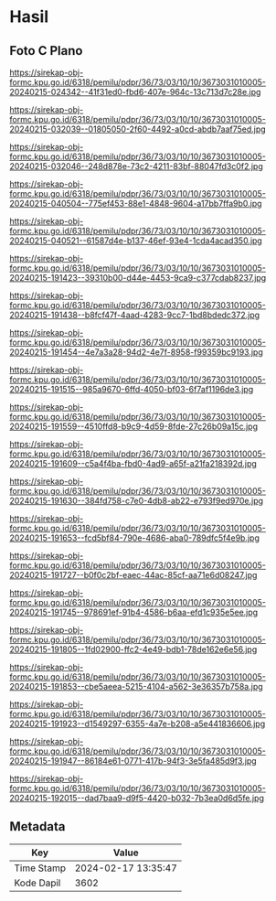 # Hasil

## Foto C Plano

https://sirekap-obj-formc.kpu.go.id/6318/pemilu/pdpr/36/73/03/10/10/3673031010005-20240215-024342--41f31ed0-fbd6-407e-964c-13c713d7c28e.jpg

https://sirekap-obj-formc.kpu.go.id/6318/pemilu/pdpr/36/73/03/10/10/3673031010005-20240215-032039--01805050-2f60-4492-a0cd-abdb7aaf75ed.jpg

https://sirekap-obj-formc.kpu.go.id/6318/pemilu/pdpr/36/73/03/10/10/3673031010005-20240215-032046--248d878e-73c2-4211-83bf-88047fd3c0f2.jpg

https://sirekap-obj-formc.kpu.go.id/6318/pemilu/pdpr/36/73/03/10/10/3673031010005-20240215-040504--775ef453-88e1-4848-9604-a17bb7ffa9b0.jpg

https://sirekap-obj-formc.kpu.go.id/6318/pemilu/pdpr/36/73/03/10/10/3673031010005-20240215-040521--61587d4e-b137-46ef-93e4-1cda4acad350.jpg

https://sirekap-obj-formc.kpu.go.id/6318/pemilu/pdpr/36/73/03/10/10/3673031010005-20240215-191423--39310b00-d44e-4453-9ca9-c377cdab8237.jpg

https://sirekap-obj-formc.kpu.go.id/6318/pemilu/pdpr/36/73/03/10/10/3673031010005-20240215-191438--b8fcf47f-4aad-4283-9cc7-1bd8bdedc372.jpg

https://sirekap-obj-formc.kpu.go.id/6318/pemilu/pdpr/36/73/03/10/10/3673031010005-20240215-191454--4e7a3a28-94d2-4e7f-8958-f99359bc9193.jpg

https://sirekap-obj-formc.kpu.go.id/6318/pemilu/pdpr/36/73/03/10/10/3673031010005-20240215-191515--985a9670-6ffd-4050-bf03-6f7af1196de3.jpg

https://sirekap-obj-formc.kpu.go.id/6318/pemilu/pdpr/36/73/03/10/10/3673031010005-20240215-191559--4510ffd8-b9c9-4d59-8fde-27c26b09a15c.jpg

https://sirekap-obj-formc.kpu.go.id/6318/pemilu/pdpr/36/73/03/10/10/3673031010005-20240215-191609--c5a4f4ba-fbd0-4ad9-a65f-a21fa218392d.jpg

https://sirekap-obj-formc.kpu.go.id/6318/pemilu/pdpr/36/73/03/10/10/3673031010005-20240215-191630--384fd758-c7e0-4db8-ab22-e793f9ed970e.jpg

https://sirekap-obj-formc.kpu.go.id/6318/pemilu/pdpr/36/73/03/10/10/3673031010005-20240215-191653--fcd5bf84-790e-4686-aba0-789dfc5f4e9b.jpg

https://sirekap-obj-formc.kpu.go.id/6318/pemilu/pdpr/36/73/03/10/10/3673031010005-20240215-191727--b0f0c2bf-eaec-44ac-85cf-aa71e6d08247.jpg

https://sirekap-obj-formc.kpu.go.id/6318/pemilu/pdpr/36/73/03/10/10/3673031010005-20240215-191745--978691ef-91b4-4586-b6aa-efd1c935e5ee.jpg

https://sirekap-obj-formc.kpu.go.id/6318/pemilu/pdpr/36/73/03/10/10/3673031010005-20240215-191805--1fd02900-ffc2-4e49-bdb1-78de162e6e56.jpg

https://sirekap-obj-formc.kpu.go.id/6318/pemilu/pdpr/36/73/03/10/10/3673031010005-20240215-191853--cbe5aeea-5215-4104-a562-3e36357b758a.jpg

https://sirekap-obj-formc.kpu.go.id/6318/pemilu/pdpr/36/73/03/10/10/3673031010005-20240215-191923--d1549297-6355-4a7e-b208-a5e441836606.jpg

https://sirekap-obj-formc.kpu.go.id/6318/pemilu/pdpr/36/73/03/10/10/3673031010005-20240215-191947--86184e61-0771-417b-94f3-3e5fa485d9f3.jpg

https://sirekap-obj-formc.kpu.go.id/6318/pemilu/pdpr/36/73/03/10/10/3673031010005-20240215-192015--dad7baa9-d9f5-4420-b032-7b3ea0d6d5fe.jpg


## Metadata

| Key        | Value               |
| ---------- | ------------------- |
| Time Stamp | 2024-02-17 13:35:47 |
| Kode Dapil | 3602                |




